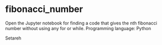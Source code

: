 # fibonacci_number

Open the Jupyter notebook for finding a code that gives the nth fibonacci number without using any for or while.
Programming language: Python

Setareh
